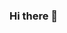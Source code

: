### Hi there 👋

<!--
**aswanijehangeer/aswanijehangeer** is a ✨ _special_ ✨ repository because its `README.md` (this file) appears on your GitHub profile.

Here are some ideas to get you started:

- 👀💻 I’m Jehangeer, a learned R/Shiny Programmer, working indepently as freelancer at Upwork. 
- 🎓 I graduated in August 2022 with a bachelor's in Statistics with a CGPA of 2.9. 
- 🌱 I’m currently learning advanced R Shiny, Cloud Computing, and Machine Learning.
- 🤔 I’m looking for help with finding job in R and R Shiny industry. 
- 💬 Ask me about statistics, R, Shiny, and Chess.
- 😄 Pronouns: He/Him.
- ⚡ Fun fact: Chess Lover.
-->
